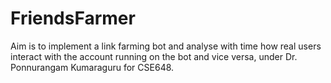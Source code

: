 # FriendsFarmer
Aim is to implement a link farming bot and analyse with time how real users interact with the account running on the bot and vice versa, under Dr. Ponnurangam Kumaraguru for CSE648.
